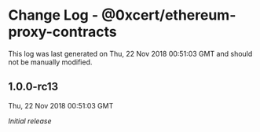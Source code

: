 # Change Log - @0xcert/ethereum-proxy-contracts

This log was last generated on Thu, 22 Nov 2018 00:51:03 GMT and should not be manually modified.

## 1.0.0-rc13
Thu, 22 Nov 2018 00:51:03 GMT

*Initial release*

